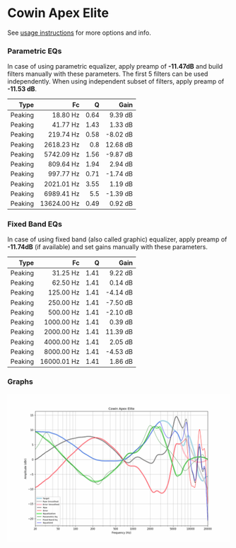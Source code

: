# Cowin Apex Elite
See [usage instructions](https://github.com/jaakkopasanen/AutoEq#usage) for more options and info.

### Parametric EQs
In case of using parametric equalizer, apply preamp of **-11.47dB** and build filters manually
with these parameters. The first 5 filters can be used independently.
When using independent subset of filters, apply preamp of **-11.53 dB**.

| Type    | Fc          |    Q | Gain     |
|--------:|------------:|-----:|---------:|
| Peaking | 18.80 Hz    | 0.64 | 9.39 dB  |
| Peaking | 41.77 Hz    | 1.43 | 1.33 dB  |
| Peaking | 219.74 Hz   | 0.58 | -8.02 dB |
| Peaking | 2618.23 Hz  | 0.8  | 12.68 dB |
| Peaking | 5742.09 Hz  | 1.56 | -9.87 dB |
| Peaking | 809.64 Hz   | 1.94 | 2.94 dB  |
| Peaking | 997.77 Hz   | 0.71 | -1.74 dB |
| Peaking | 2021.01 Hz  | 3.55 | 1.19 dB  |
| Peaking | 6989.41 Hz  | 5.5  | -1.39 dB |
| Peaking | 13624.00 Hz | 0.49 | 0.92 dB  |

### Fixed Band EQs
In case of using fixed band (also called graphic) equalizer, apply preamp of **-11.74dB**
(if available) and set gains manually with these parameters.

| Type    | Fc          |    Q | Gain     |
|--------:|------------:|-----:|---------:|
| Peaking | 31.25 Hz    | 1.41 | 9.22 dB  |
| Peaking | 62.50 Hz    | 1.41 | 0.14 dB  |
| Peaking | 125.00 Hz   | 1.41 | -4.14 dB |
| Peaking | 250.00 Hz   | 1.41 | -7.50 dB |
| Peaking | 500.00 Hz   | 1.41 | -2.10 dB |
| Peaking | 1000.00 Hz  | 1.41 | 0.39 dB  |
| Peaking | 2000.00 Hz  | 1.41 | 11.39 dB |
| Peaking | 4000.00 Hz  | 1.41 | 2.05 dB  |
| Peaking | 8000.00 Hz  | 1.41 | -4.53 dB |
| Peaking | 16000.01 Hz | 1.41 | 1.86 dB  |

### Graphs
![](./Cowin%20Apex%20Elite.png)